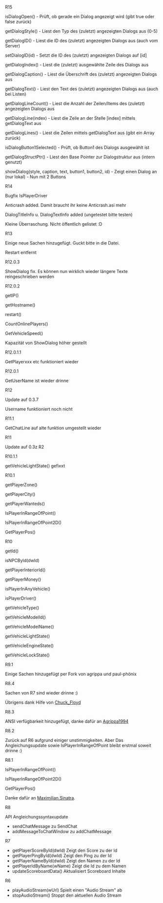 R15

isDialogOpen() - Prüft, ob gerade ein Dialog angezeigt wird (gibt true oder false zurück)			

getDialogStyle() - Liest den Typ des (zuletzt) angezeigten Dialogs aus (0-5)						

getDialogID() - Liest die ID des (zuletzt) angezeigten Dialogs aus (auch vom Server)			

setDialogID(id) - Setzt die ID des (zuletzt) angezeigten Dialogs auf [id]							

getDialogIndex() - Liest die (zuletzt) ausgewählte Zeile des Dialogs aus 							

getDialogCaption() - Liest die Überschrift des (zuletzt) angezeigten Dialogs aus 					

getDialogText() - Liest den Text des (zuletzt) angezeigten Dialogs aus (auch bei Listen)			

getDialogLineCount() - Liest die Anzahl der Zeilen/Items des (zuletzt) angezeigten Dialogs aus	

getDialogLine(index) - Liest die Zeile an der Stelle [index] mittels getDialogText aus 			

getDialogLines() - Liest die Zeilen mittels getDialogText aus (gibt ein Array zurück)			

isDialogButton1Selected() - Prüft, ob Button1 des Dialogs ausgewählt ist 							

getDialogStructPtr() - Liest den Base Pointer zur Dialogstruktur aus (intern genutzt)	

showDialog(style, caption, text, button1, button2, id) - Zeigt einen Dialog an (nur lokal)	- Nun mit 2 Buttons


R14

Bugfix IsPlayerDriver

Anticrash added. Damit braucht ihr keine Anticrash.asi mehr

DialogTitleInfo u. DialogTextInfo added (ungetestet bitte testen)

Kleine Überraschung. Nicht öffentlich gelistet :D


R13

Einige neue Sachen hinzugefügt. Guckt bitte in die Datei. 

Restart entfernt


R12.0.3

ShowDialog fix. Es können nun wirklich wieder längere Texte reingeschrieben werden


R12.0.2

getIP()

getHostname()

restart()

CountOnlinePlayers()

GetVehicleSpeed()

Kapazität von ShowDialog höher gestellt



R12.0.1.1

GetPlayerxxx etc funktioniert wieder

R12.0.1

GetUserName ist wieder drinne

R12

Update auf 0.3.7

Username funktioniert noch nicht


R11.1

GetChatLine auf alte funktion umgestellt wieder

R11

Update auf 0.3z R2

R10.1.1

getVehicleLightState() gefixxt


R10.1

getPlayerZone() 

getPlayerCity()

getPlayerWanteds()

IsPlayerInRangeOfPoint()

IsPlayerInRangeOfPoint2D() 

GetPlayerPos()


R10

getId()

isNPCById(dwId)

getPlayerInteriorId()

getPlayerMoney()

isPlayerInAnyVehicle()

isPlayerDriver()

getVehicleType()

getVehicleModelId()

getVehicleModelName()

getVehicleLightState()

getVehicleEngineState()

getVehicleLockState()

R9.1

Einige Sachen hinzugefügt per Fork von agrippa und paul-phönix


R8.4

Sachen von R7 sind wieder drinne :)

Übrigens dank Hilfe von [Chuck_Floyd](https://github.com/FrozenBrain/)

R8.3

ANSI verfügbarkeit hinzugefügt, danke dafür an [Agrippa1994](https://github.com/agrippa1994)

R8.2

Zurück auf R6 aufgrund einiger unstimmigkeiten.
Aber Das Angleichungsupdate sowie IsPlayerInRangeOfPoint bleibt erstmal soweit drinne :)

R8.1

IsPlayerInRangeOfPoint()

IsPlayerInRangeOfPoint2D()

GetPlayerPos()

Danke dafür an [Maximilian.Sinatra](http://forum.revival-gaming.net/index.php?page=Thread&postID=2997836#post2997836).

R8

API Angleichungssyntaxupdate

- sendChatMessage zu SendChat
- addMessageToChatWindow zu addChatMessage

R7

- getPlayerScoreById(dwId) Zeigt den Score zu der Id 
- getPlayerPingById(dwId) Zeigt den Ping zu der Id 
- getPlayerNameById(dwId) Zeigt den Namen zu der Id 
- getPlayerIdByName(wName) Zeigt die Id zu dem Namen 
- updateScoreboardData() Aktualisiert Scoreboard Inhalte 

R6

- playAudioStream(wUrl) Spielt einen "Audio Stream" ab
- stopAudioStream() Stoppt den aktuellen Audio Stream
